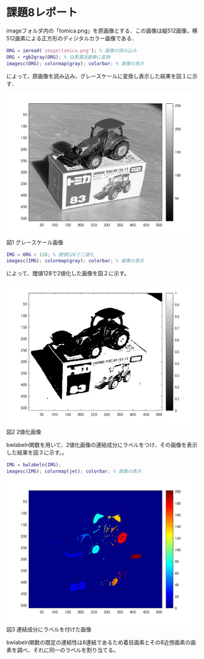 # 課題8レポート

imageフォルダ内の「tomica.png」を原画像とする．この画像は縦512画像，横512画素による正方形のディジタルカラー画像である．
```matlab:kadai8.m
ORG = imread('image\tomica.png'); % 画像の読み込み
ORG = rgb2gray(ORG); % 白黒濃淡画像に変換
imagesc(ORG); colormap(gray); colorbar; % 画像の表示
```

によって，原画像を読み込み，グレースケールに変換し表示した結果を図１に示す．


![原画像](https://raw.githubusercontent.com/YoshiokaTetsurou/lecture_image_processing/master/image/kadai8_1.bmp)  
図1 グレースケール画像

```matlab:kadai8.m
IMG = ORG > 128; % 閾値128で二値化
imagesc(IMG); colormap(gray); colorbar; % 画像の表示
```

によって、閾値128で2値化した画像を図２に示す。

![原画像](https://raw.githubusercontent.com/YoshiokaTetsurou/lecture_image_processing/master/image/kadai8_2.bmp)  
図2 2値化画像

bwlabeln関数を用いて、2値化画像の連結成分にラベルをつけ、その画像を表示した結果を図３に示す。。

```matlab:kadai8.m
IMG = bwlabeln(IMG);
imagesc(IMG); colormap(jet); colorbar; % 画像の表示
```

![原画像](https://raw.githubusercontent.com/YoshiokaTetsurou/lecture_image_processing/master/image/kadai8_3.bmp)  
図3 連結成分にラベルを付けた画像

bwlabeln関数の既定の連結性は8連結であるため着目画素とその8近傍画素の画素を調べ、それに同一のラベルを割り当てる。